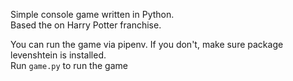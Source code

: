 Simple console game written in Python.<br>
Based the on Harry Potter franchise.


You can run the game via pipenv. If you don't, make sure package levenshtein is installed.<br>
Run `game.py` to run the game